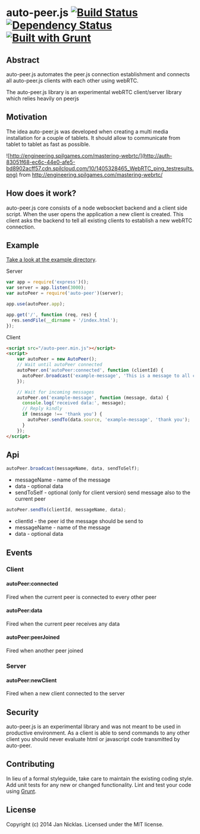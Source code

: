 # auto-peer.js [![Build Status](https://secure.travis-ci.org/jantimon/auto-peer.svg?branch=master)](http://travis-ci.org/jantimon/auto-peer)  [![Dependency Status](https://david-dm.org/jantimon/auto-peer.svg)](https://david-dm.org/jantimon/auto-peer.png) [![Built with Grunt](https://cdn.gruntjs.com/builtwith.png)](http://gruntjs.com/)

## Abstract

auto-peer.js automates the peer.js connection establishment and connects all auto-peer.js clients with each other using webRTC.

The auto-peer.js library is an experimental webRTC client/server library which relies heavily on peerjs

## Motivation

The idea auto-peer.js was developed when creating a multi media installation for a couple of tablets. It should allow to communicate from tablet to tablet as fast as possible.

![http://engineering.spilgames.com/mastering-webrtc/](http://auth-83051f68-ec6c-44e0-afe5-bd8902acff57.cdn.spilcloud.com/10/1405328465_WebRTC_ping_testresults.png)
from http://engineering.spilgames.com/mastering-webrtc/

## How does it work?

auto-peer.js core consists of a node websocket backend and a client side script.
When the user opens the application a new client is created. This client asks the backend to tell all existing clients to establish a new webRTC connection.

## Example

[Take a look at the example directory](https://github.com/jantimon/auto-peer/tree/master/examples).

Server

```JavaScript
var app = require('express')();
var server = app.listen(3000);
var autoPeer = require('auto-peer')(server);

app.use(autoPeer.app);

app.get('/', function (req, res) {
  res.sendFile(__dirname + '/index.html');
});
```

Client

```HTML
<script src="/auto-peer.min.js"></script>
<script>
    var autoPeer = new AutoPeer();
    // Wait until autoPeer connected
    autoPeer.on('autoPeer:connected', function (clientId) {
      autoPeer.broadcast('example-message', 'This is a message to all connected peers from ' + clientId);
    });

    // Wait for incoming messages
    autoPeer.on('example-message', function (message, data) {
      console.log('received data:', message);
      // Reply kindly
      if (message !== 'thank you') {
        autoPeer.sendTo(data.source, 'example-message', 'thank you');
      }
    });
</script>
```

## Api


```js
autoPeer.broadcast(messageName, data, sendToSelf);
```

+ messageName - name of the message
+ data - optional data
+ sendToSelf - optional (only for client version) send message also to the current peer 


```js
autoPeer.sendTo(clientId, messageName, data);
```

+ clientId - the peer id the message should be send to
+ messageName - name of the message
+ data - optional data


## Events

### Client

#### autoPeer:connected

Fired when the current peer is connected to every other peer

#### autoPeer:data

Fired when the current peer receives any data

#### autoPeer:peerJoined

Fired when another peer joined

### Server

#### autoPeer:newClient

Fired when a new client connected to the server

## Security

auto-peer.js is an experimental library and was not meant to be used in productive environment.
As a client is able to send commands to any other client you should never evaluate html or javascript code transmitted by auto-peer.

## Contributing
In lieu of a formal styleguide, take care to maintain the existing coding style. Add unit tests for any new or changed functionality. Lint and test your code using [Grunt](http://gruntjs.com/).

## License
Copyright (c) 2014 Jan Nicklas. Licensed under the MIT license.
